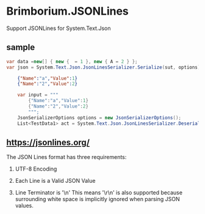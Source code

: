 # Brimborium.JSONLines

Support JSONLines for System.Text.Json


## sample

```csharp
var data =new[] { new {  = 1 }, new { A = 2 } };
var json = System.Text.Json.JsonLinesSerializer.Serialize(sut, options);
```

```json
    {"Name":"a","Value":1}
    {"Name":"2","Value":2}
```

```csharp
    var input = """
        {"Name":"a","Value":1}
        {"Name":"2","Value":2}
        """;
    JsonSerializerOptions options = new JsonSerializerOptions();
    List<TestData1> act = System.Text.Json.JsonLinesSerializer.Deserialize<TestData1>(input, options);
```

## https://jsonlines.org/


The JSON Lines format has three requirements:

1. UTF-8 Encoding

2. Each Line is a Valid JSON Value

3. Line Terminator is '\n'
This means '\r\n' is also supported because surrounding white space is implicitly ignored when parsing JSON values.
